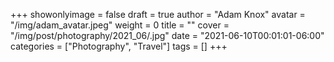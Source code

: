 +++
showonlyimage = false
draft = true
author = "Adam Knox"
avatar = "/img/adam_avatar.jpeg"
weight = 0
title = ""
cover = "/img/post/photography/2021_06/.jpg"
date = "2021-06-10T00:01:01-06:00"
categories = ["Photography", "Travel"]
tags = []
+++
<!--more-->

